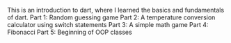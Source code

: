 This is an introduction to dart, where I learned the basics and fundamentals of dart.
 Part 1:
    Random guessing game
Part 2:
    A temperature conversion calculator using switch statements
Part 3:
    A simple math game
Part 4:
    Fibonacci
Part 5:
    Beginning of OOP
    classes
